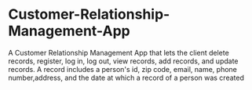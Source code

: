 # Customer-Relationship-Management-App
A Customer Relationship Management App that lets the client delete records, register, log in, log out, view records, add records, and update records. A record includes
a person's id, zip code, email, name, phone number,address, and the date at which a record of a person was created
